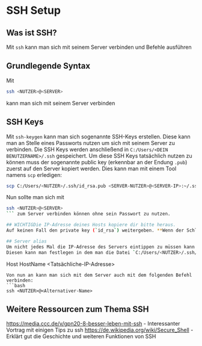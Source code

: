 # SSH Setup

## Was ist SSH?
Mit `ssh` kann man sich mit seinem Server verbinden und Befehle ausführen

## Grundlegende Syntax
Mit
```bash
ssh <NUTZER>@<SERVER>
```
kann man sich mit seinem Server verbinden

## SSH Keys
Mit `ssh-keygen` kann man sich sogenannte SSH-Keys erstellen.
Diese kann man an Stelle eines Passworts nutzen um sich mit seinem Server zu verbinden.
Die SSH Keys werden anschließend in `C:/Users/<DEIN BENUTZERNAME>/.ssh` gespeichert.
Um diese SSH Keys tatsächlich nutzen zu können muss der sogenannte public key (erkennbar an der Endung `.pub`) zuerst auf den Server kopiert werden.
Dies kann man mit einem Tool namens `scp` erledigen:
```bash
scp C:/Users/<NUTZER>/.ssh/id_rsa.pub <SERVER-NUTZER>@<SERVER-IP>:~/.ssh
```
Nun sollte man sich mit
```bash
ssh <NUTZER>@<SERVER>
``` zum Server verbinden können ohne sein Passwort zu nutzen.

## WICHTIGDie IP-Adresse deines Hosts kopiere dir bitte heraus.
Auf keinen Fall den private key (`id_rsa`) weitergeben. **Wenn der Schlüssel kein Passwort hat kann jeder mit dem Schlüssel auf euren Server zugreifen!**

## Server alias
Um nicht jedes Mal die IP-Adresse des Servers eintippen zu müssen kann man sich auch einen alternativen Namen festlegen.
Diesen kann man festlegen in dem man die Datei `C:/Users/<NUTZER>/.ssh/config` editiert (falls die Datei nicht vorhanden ist einfach selbst erstellen):
```
Host <Alternativer-Name>
	HostName <Tatsächliche-IP-Adresse>
```
Von nun an kann man sich mit dem Server auch mit dem folgenden Befehl verbinden:
```bash
ssh <NUTZER>@<Alternativer-Name>
```

## Weitere Ressourcen zum Thema SSH
https://media.ccc.de/v/gpn20-8-besser-leben-mit-ssh - Interessanter Vortrag mit einigen Tips zu ssh
https://de.wikipedia.org/wiki/Secure_Shell - Erklärt gut die Geschichte und weiteren Funktionen von SSH
